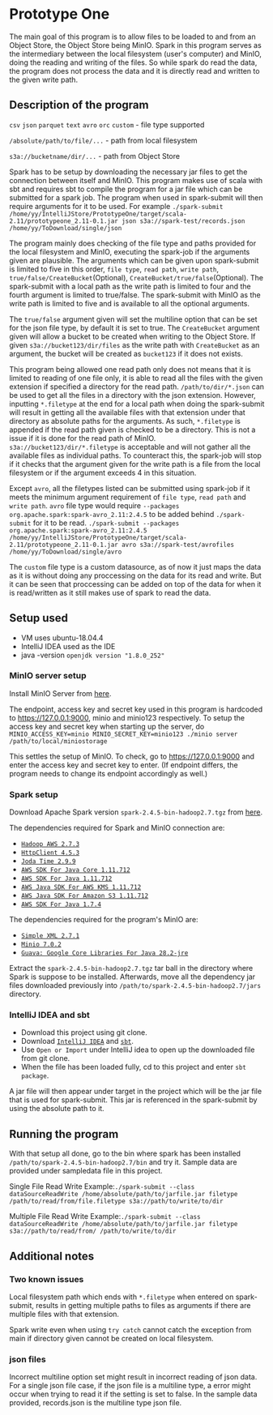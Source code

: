 # Prototype One

The main goal of this program is to allow files to be loaded to and from an Object Store, the Object Store being MinIO. 
Spark in this program serves as the intermediary between the local filesystem (user's computer) and MinIO, doing the reading and writing of the files.
So while spark do read the data, the program does not process the data and it is directly read and written to the given write path.

## Description of the program 

`csv` `json` `parquet` `text` `avro` `orc` `custom`   - file type supported

`/absolute/path/to/file/...`  - path from local filesystem

`s3a://bucketname/dir/...`    - path from Object Store

Spark has to be setup by downloading the necessary jar files to get the connection between itself and MinIO. 
This program makes use of scala with sbt and requires sbt to compile the program for a jar file which can be submitted for a spark job.
The program when used in spark-submit will then require arguments for it to be used. For example `./spark-submit /home/yy/IntelliJStore/PrototypeOne/target/scala-2.11/prototypeone_2.11-0.1.jar json s3a://spark-test/records.json /home/yy/ToDownload/single/json`

The program mainly does checking of the file type and paths provided for the local filesystem and MinIO, executing the spark-job if the arguments given are plausible.
The arguments which can be given upon spark-submit is limited to five in this order, `file type`, `read path`, `write path`, `true/false/CreateBucket`(Optional), `CreateBucket/true/false`(Optional).
The spark-submit with a local path as the write path is limited to four and the fourth argument is limited to true/false.
The spark-submit with MinIO as the write path is limited to five and is available to all the optional arguments.

The `true/false` argument given will set the multiline option that can be set for the json file type, by default it is set to true.
The `CreateBucket` argument given will allow a bucket to be created when writing to the Object Store. 
If given `s3a://bucket123/dir/files` as the write path with `CreateBucket` as an argument, the bucket will be created as `bucket123` if it does not exists.

This program being allowed one read path only does not means that it is limited to reading of one file only, it is able to read all the files with the given extension if specified a directory for the read path.
`/path/to/dir/*.json` can be used to get all the files in a directory with the json extension. 
However, inputting `*.filetype` at the end for a local path when doing the spark-submit will result in getting all the available files with that extension under that directory as absolute paths for the arguments. 
As such, `*.filetype` is appended if the read path given is checked to be a directory. 
This is not a issue if it is done for the read path of MinIO. `s3a://bucket123/dir/*.filetype` is acceptable and will not gather all the available files as individual paths.
To counteract this, the spark-job will stop if it checks that the argument given for the write path is a file from the local filesystem or if the argument exceeds 4 in this situation.

Except `avro`, all the filetypes listed can be submitted using spark-job if it meets the minimum argument requirement of `file type`, `read path` and `write path`.
`avro` file type would require `--packages org.apache.spark:spark-avro_2.11:2.4.5` to be added behind `./spark-submit` for it to be read. `./spark-submit --packages org.apache.spark:spark-avro_2.11:2.4.5 /home/yy/IntelliJStore/PrototypeOne/target/scala-2.11/prototypeone_2.11-0.1.jar avro s3a://spark-test/avrofiles /home/yy/ToDownload/single/avro`

The `custom` file type is a custom datasource, as of now it just maps the data as it is without doing any proccessing on the data for its read and write.
But it can be seen that proccessing can be added on top of the data for when it is read/written as it still makes use of spark to read the data.

## Setup used

- VM uses ubuntu-18.04.4
- IntelliJ IDEA used as the IDE
- java -version `openjdk version "1.8.0_252"`

### MinIO server setup
Install MinIO Server from [here](https://docs.min.io/docs/minio-quickstart-guide).

The endpoint, access key and secret key used in this program is hardcoded to https://127.0.0.1:9000, minio and minio123 respectively.
To setup the access key and secret key when starting up the server, do `MINIO_ACCESS_KEY=minio MINIO_SECRET_KEY=minio123 ./minio server /path/to/local/miniostorage`

This settles the setup of MinIO. To check, go to https://127.0.0.1:9000 and enter the access key and secret key to enter.
(If endpoint differs, the program needs to change its endpoint accordingly as well.)

### Spark setup
Download Apache Spark version `spark-2.4.5-bin-hadoop2.7.tgz` from [here](https://spark.apache.org/downloads.html).

The dependencies required for Spark and MinIO connection are:
  - [`Hadoop AWS 2.7.3`](https://mvnrepository.com/artifact/org.apache.hadoop/hadoop-aws/2.7.3)
  - [`HttpClient 4.5.3`](https://mvnrepository.com/artifact/org.apache.httpcomponents/httpclient/4.5.3)
  - [`Joda Time 2.9.9`](https://mvnrepository.com/artifact/joda-time/joda-time/2.9.9)
  - [`AWS SDK For Java Core 1.11.712`](https://mvnrepository.com/artifact/com.amazonaws/aws-java-sdk-core/1.11.712)
  - [`AWS SDK For Java 1.11.712`](https://mvnrepository.com/artifact/com.amazonaws/aws-java-sdk/1.11.712)
  - [`AWS Java SDK For AWS KMS 1.11.712`](http://mvnrepository.com/artifact/com.amazonaws/aws-java-sdk-kms/1.11.712)
  - [`AWS Java SDK For Amazon S3 1.11.712`](https://mvnrepository.com/artifact/com.amazonaws/aws-java-sdk-s3/1.11.712)
  - [`AWS SDK For Java 1.7.4`](https://mvnrepository.com/artifact/com.amazonaws/aws-java-sdk/1.7.4)

The dependencies required for the program's MinIO are:
  - [`Simple XML 2.7.1`](https://mvnrepository.com/artifact/org.simpleframework/simple-xml/2.7.1)
  - [`Minio 7.0.2`](https://mvnrepository.com/artifact/io.minio/minio/7.0.2)
  - [`Guava: Google Core Libraries For Java 28.2-jre`](https://mvnrepository.com/artifact/com.google.guava/guava/28.2-jre)
  
Extract the `spark-2.4.5-bin-hadoop2.7.tgz` tar ball in the directory where Spark is suppose to be installed. 
Afterwards, move all the dependency jar files downloaded previously into `/path/to/spark-2.4.5-bin-hadoop2.7/jars` directory.

### IntelliJ IDEA and sbt
- Download this project using git clone.
- Download [`IntelliJ IDEA`](https://www.jetbrains.com/idea/download/#section=linux) and [`sbt`](https://www.scala-sbt.org/download.html).
- Use `Open or Import` under IntelliJ idea to open up the downloaded file from git clone.
- When the file has been loaded fully, cd to this project and enter `sbt package`.

A jar file will then appear under target in the project which will be the jar file that is used for spark-submit.
This jar is referenced in the spark-submit by using the absolute path to it.

## Running the program
With that setup all done, go to the bin where spark has been installed `/path/to/spark-2.4.5-bin-hadoop2.7/bin` and try it. 
Sample data are provided under sampledata file in this project.

Single File Read Write Example:`./spark-submit --class dataSourceReadWrite /home/absolute/path/to/jarfile.jar filetype /path/to/read/from/file.filetype s3a://path/to/write/to/dir`

Multiple File Read Write Example:`./spark-submit --class dataSourceReadWrite /home/absolute/path/to/jarfile.jar filetype s3a://path/to/read/from/ /path/to/write/to/dir`

## Additional notes

### Two known issues
Local filesystem path which ends with `*.filetype` when entered on spark-submit, results in getting multiple paths to files as arguments if there are multiple files with that extension.

Spark write even when using `try catch` cannot catch the exception from main if directory given cannot be created on local filesystem.

### json files
Incorrect multiline option set might result in incorrect reading of json data. For a single json file case, if the json file is a multiline type, a error might occur when trying to read it if the setting is set to false. In the sample data provided, records.json is the multiline type json file.

 

